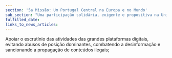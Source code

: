 ```yaml
---
section: '5a Missão: Um Portugal Central na Europa e no Mundo'
sub_section: "Uma participação solidária, exigente e propositiva na União Europeia"
fulfilled_date:
links_to_news_articles:
---
```


Apoiar o escrutínio das atividades das grandes plataformas digitais, evitando abusos de posição dominantes, combatendo a desinformação e sancionando a propagação de conteúdos ilegais;